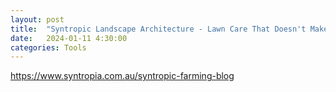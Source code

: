 ```yaml
---
layout: post
title:  "Syntropic Landscape Architecture - Lawn Care That Doesn't Make Noise OR Poison Your Neighborhood"
date:   2024-01-11 4:30:00
categories: Tools
---
```



https://www.syntropia.com.au/syntropic-farming-blog